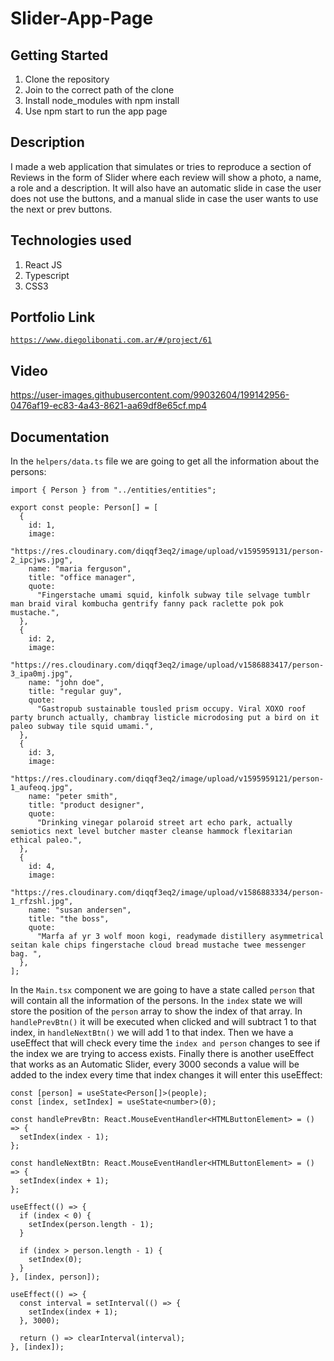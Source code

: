 # Slider-App-Page

## Getting Started

1. Clone the repository
2. Join to the correct path of the clone
3. Install node_modules with npm install
4. Use npm start to run the app page

## Description

I made a web application that simulates or tries to reproduce a section of Reviews in the form of Slider where each review will show a photo, a name, a role and a description. It will also have an automatic slide in case the user does not use the buttons, and a manual slide in case the user wants to use the next or prev buttons.

## Technologies used

1. React JS
2. Typescript
3. CSS3

## Portfolio Link

[`https://www.diegolibonati.com.ar/#/project/61`](https://www.diegolibonati.com.ar/#/project/61)

## Video

https://user-images.githubusercontent.com/99032604/199142956-0476af19-ec83-4a43-8621-aa69df8e65cf.mp4

## Documentation

In the `helpers/data.ts` file we are going to get all the information about the persons:

```
import { Person } from "../entities/entities";

export const people: Person[] = [
  {
    id: 1,
    image:
      "https://res.cloudinary.com/diqqf3eq2/image/upload/v1595959131/person-2_ipcjws.jpg",
    name: "maria ferguson",
    title: "office manager",
    quote:
      "Fingerstache umami squid, kinfolk subway tile selvage tumblr man braid viral kombucha gentrify fanny pack raclette pok pok mustache.",
  },
  {
    id: 2,
    image:
      "https://res.cloudinary.com/diqqf3eq2/image/upload/v1586883417/person-3_ipa0mj.jpg",
    name: "john doe",
    title: "regular guy",
    quote:
      "Gastropub sustainable tousled prism occupy. Viral XOXO roof party brunch actually, chambray listicle microdosing put a bird on it paleo subway tile squid umami.",
  },
  {
    id: 3,
    image:
      "https://res.cloudinary.com/diqqf3eq2/image/upload/v1595959121/person-1_aufeoq.jpg",
    name: "peter smith",
    title: "product designer",
    quote:
      "Drinking vinegar polaroid street art echo park, actually semiotics next level butcher master cleanse hammock flexitarian ethical paleo.",
  },
  {
    id: 4,
    image:
      "https://res.cloudinary.com/diqqf3eq2/image/upload/v1586883334/person-1_rfzshl.jpg",
    name: "susan andersen",
    title: "the boss",
    quote:
      "Marfa af yr 3 wolf moon kogi, readymade distillery asymmetrical seitan kale chips fingerstache cloud bread mustache twee messenger bag. ",
  },
];
```

In the `Main.tsx` component we are going to have a state called `person` that will contain all the information of the persons. In the `index` state we will store the position of the `person` array to show the index of that array. In `handlePrevBtn()` it will be executed when clicked and will subtract 1 to that index, in `handleNextBtn()` we will add 1 to that index. Then we have a useEffect that will check every time the `index and person` changes to see if the index we are trying to access exists. Finally there is another useEffect that works as an Automatic Slider, every 3000 seconds a value will be added to the index every time that index changes it will enter this useEffect:

```
const [person] = useState<Person[]>(people);
const [index, setIndex] = useState<number>(0);

const handlePrevBtn: React.MouseEventHandler<HTMLButtonElement> = () => {
  setIndex(index - 1);
};

const handleNextBtn: React.MouseEventHandler<HTMLButtonElement> = () => {
  setIndex(index + 1);
};

useEffect(() => {
  if (index < 0) {
    setIndex(person.length - 1);
  }

  if (index > person.length - 1) {
    setIndex(0);
  }
}, [index, person]);

useEffect(() => {
  const interval = setInterval(() => {
    setIndex(index + 1);
  }, 3000);

  return () => clearInterval(interval);
}, [index]);
```
